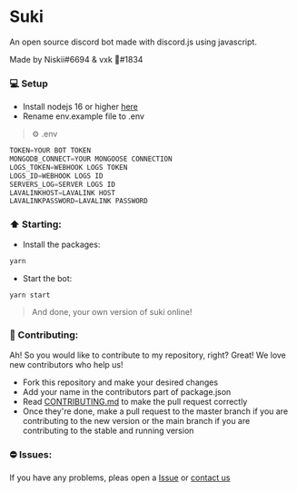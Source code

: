 # Suki
An open source discord bot made with discord.js using javascript.


Made by Niskii#6694 & vxk 🖤#1834


### 💻 Setup
- Install nodejs 16 or higher [here](https://nodejs.org)
- Rename env.example file to .env

> ⚙️ .env

```js
TOKEN=YOUR BOT TOKEN
MONGODB_CONNECT=YOUR MONGOOSE CONNECTION
LOGS_TOKEN=WEBHOOK LOGS TOKEN
LOGS_ID=WEBHOOK LOGS ID
SERVERS_LOG=SERVER LOGS ID
LAVALINKHOST=LAVALINK HOST
LAVALINKPASSWORD=LAVALINK PASSWORD
```

### ⬆️ Starting:
- Install the packages:
```bash
yarn
```
- Start the bot:
```
yarn start
```
> And done, your own version of suki online!

### 🥳 Contributing:
Ah! So you would like to contribute to my repository, right? Great! We love new contributors who help us!
- Fork this repository and make your desired changes
- Add your name in the contributors part of package.json
- Read [CONTRIBUTING.md](https://github.com/sukicorp/Suki/blob/main/.github/CONTRIBUTING.md) to make the pull request correctly
- Once they're done, make a pull request to the master branch if you are contributing to the new version or the main branch if you are contributing to the stable and running version

### ⛔ Issues:
If you have any problems, pleas open a [Issue](https://github.com/sukicorp/Suki/issues) or [contact us](https://discord.gg/xBe7hABxMD)
